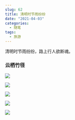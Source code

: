```yaml
---
slug: 62
title: 清明时节雨纷纷
date: "2021-04-03"
categories: 
  - 随笔
tags: 
  - 旅游
---
```





清明时节雨纷纷，路上行人欲断魂。

### 云栖竹径

![](https://imgurl.zishu.me/images/2021/04/04/b2dbd256cb9c3cd65110580c9c02dbfd.png)

![](https://imgurl.zishu.me/images/2021/04/04/a27aeb1b582c6a0cd510a5c3ad28fd41.png)

![](https://imgurl.zishu.me/images/2021/04/03/5753d64ad69892c2b64de4a726f63724.png)

![](https://imgurl.zishu.me/images/2021/04/04/b3839222eaf37e4520e183104b876430.png)

![](https://imgurl.zishu.me/images/2021/04/04/c9d1b928b996ee283177be0fa246543b.png)